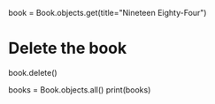 book = Book.objects.get(title="Nineteen Eighty-Four")

# Delete the book
book.delete()

books = Book.objects.all()
print(books)
